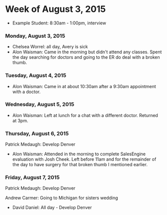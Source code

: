 # Week of August 3, 2015

* Example Student: 8:30am - 1:00pm, interview

### Monday, August 3, 2015

* Chelsea Worrel: all day, Avery is sick
* Alon Waisman: Came in the morning but didn't attend any classes. Spent the day searching for doctors and going to the ER do deal with a broken thumb.

### Tuesday, August 4, 2015

* Alon Waisman: Came in at about 10:30am after a 9:30am appointment with a doctor.

### Wednesday, August 5, 2015

* Alon Waisman: Left at lunch for a chat with a different doctor. Returned at 3pm.

### Thursday, August 6, 2015

Patrick Medaugh: Develop Denver

* Alon Waisman: Attended in the morning to complete SalesEngine evaluation with Josh Cheek. Left before 11am and for the remainder of the day to have surgery for that broken thumb I mentioned earlier.

### Friday, August 7, 2015

Patrick Medaugh: Develop Denver

Andrew Carmer: Going to Michigan for sisters wedding

* David Daniel: All day - Develop Denver

